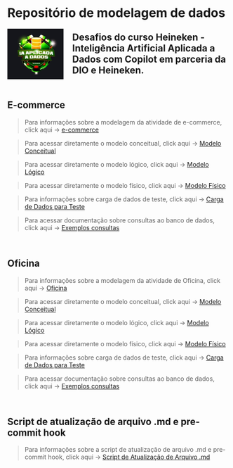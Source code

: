 # Repositório de modelagem de dados

<div style="display: flex; align-items: center;">
  <img src="imagens/logo_curso.png" alt="Logo" style="width: 150px; margin-right: 20px;">
  <h2 style="margin: 0;">Desafios do curso Heineken - Inteligência Artificial Aplicada a Dados com Copilot em parceria da DIO e Heineken.</h2>
</div>



<br>

## E-commerce

> Para informações sobre a modelagem da atividade de e-commerce, click aqui ->
[e-commerce](e-commerce/README.md)

> Para acessar diretamente o modelo conceitual, click aqui ->
[Modelo Conceitual](e-commerce/Modelo_conceitual.md)

> Para acessar diretamente o modelo lógico, click aqui ->
[Modelo Lógico](e-commerce/Modelo_logico.md)

> Para acessar diretamente o modelo físico, click aqui ->
[Modelo Físico](e-commerce/Modelo_fisico.md)

> Para informações sobre carga de dados de teste, click aqui ->
[Carga de Dados para Teste](e-commerce/Base_dados.md)

> Para acessar documentação sobre consultas ao banco de dados, click aqui ->
[Exemplos consultas](e-commerce/Consultas_SQL.md)


<br>

## Oficina


> Para informações sobre a modelagem da atividade de Oficina, click aqui -> 
[Oficina](oficina/README.md)

> Para acessar diretamente o modelo conceitual, click aqui ->
[Modelo Conceitual](oficina/Modelo_conceitual.md)

> Para acessar diretamente o modelo lógico, click aqui ->
[Modelo Lógico](oficina/Modelo_logico.md)

> Para acessar diretamente o modelo físico, click aqui ->
[Modelo Físico](oficina/Modelo_fisico.md)

> Para informações sobre carga de dados de teste, click aqui ->
[Carga de Dados para Teste](oficina/Base_dados.md)

> Para acessar documentação sobre consultas ao banco de dados, click aqui ->
[Exemplos consultas](oficina/Consultas_SQL.md)


<br>

## Script de atualização de arquivo .md e pre-commit hook

> Para informações sobre a script de atualização de arquivo .md e pre-commit hook, click aqui -> 
[Script de Atualização de Arquivo .md](Script_atualizacao_md.md)


<br>

